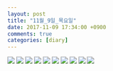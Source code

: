 ```yaml
---
layout: post
title: "11월_9일_목요일"
date: 2017-11-09 17:34:00 +0900
comments: true 
categories: [diary] 
---
```

![](http://blogfiles13.naver.net/MjAxNzExMDlfMTA5/MDAxNTEwMjE2NDIwMjI4.k5e3w64FZ5l_oIXbXEnS2pbC5Q6yOxys8hMsZyxP8GUg.Aog0lP8Um7DbgIX44nbmenxQfr8dTxL1lTD6gLex6YYg.JPEG.hotleve/NaverBlog_20171109_173339_03.jpg) 
![](http://blogfiles15.naver.net/MjAxNzExMDlfMTc3/MDAxNTEwMjE2NDIxMjEy.Vc37UL0niFiI7cLAO8lsINSHRZE33ry0zSNhYhKEqq8g.tL5xGB0hUExBB17AeglGSI7R-UWskdt46eoCUDCcsCgg.JPEG.hotleve/NaverBlog_20171109_173340_04.jpg) 
![](http://blogfiles16.naver.net/MjAxNzExMDlfMTk5/MDAxNTEwMjE2NDMyMDkx.dushtHlzR8goH_bcu7B6-hi49J_DDkSe1vmQnK53wnsg.nitBUdm8Ew2UZLqPCvo9gRdUpwKhUtYGe3SNY95vbuwg.JPEG.hotleve/NaverBlog_20171109_173351_14.jpg) 
![](http://blogfiles9.naver.net/MjAxNzExMDlfMTAw/MDAxNTEwMjE2NDMzMDk1.UnpsdJsmCUsxmgUw8ul7xpua9D0CjDRkXvWPw-1cak0g.9b84fYtdkjxssCSbKhFUFKmrvede__KgPoDoRlSPt9og.JPEG.hotleve/NaverBlog_20171109_173352_15.jpg) 
![](http://blogfiles10.naver.net/MjAxNzExMDlfMTE5/MDAxNTEwMjE2NDMzOTEz.iPpzpxpNA_FGdyZ-eHvcs1JiyXFOfxHp8YtcexOKooIg.PmaTcEfVdQgrEkVP1h3vZhK-1pTG7gaKpZbYXfQhIQ4g.JPEG.hotleve/NaverBlog_20171109_173353_16.jpg) 
![](http://blogfiles1.naver.net/MjAxNzExMDlfODkg/MDAxNTEwMjE2NDM1NjE0.tMT1iT_I6XcBvqMr5NhDtUlLUz6pFuHz74aF3ff8FzIg.llFq9psXi1z0-bkKNO_jjKF9emLFxfL4R2_6rAi_N1Qg.JPEG.hotleve/NaverBlog_20171109_173354_17.jpg) 
![](http://blogfiles15.naver.net/MjAxNzExMDlfODcg/MDAxNTEwMjE2NDQyMTIz.0td7TFVdiFwvPZBmOjvuxcbjR85PPnwl8dxu8Ui7JR4g.FZ1k3Nk0fSWn02TTpSMBfD7KUhnSXqYTwRvbBWPLPMYg.JPEG.hotleve/NaverBlog_20171109_173401_20.jpg) 
![](http://blogfiles12.naver.net/MjAxNzExMDlfMzAg/MDAxNTEwMjE2NDQzMDA2.sXSBf1iuew07xFkDxxqRPAeVQTqaBYgWgyeUbV15Nksg.v1q0DUhpGGvlPRzedV0mENso_ztREBYR8EhkRJ4-JNQg.JPEG.hotleve/NaverBlog_20171109_173402_21.jpg) 
![](http://blogfiles14.naver.net/MjAxNzExMDlfODYg/MDAxNTEwMjE2NDU0ODA1.uitK2MBlRLHY5mtHVFcbjDxKma6qM9NQkfj4lZ27jk4g.Baa7zTUy4isoXCJTJr7dBx_66vyYE9FlLtcLPLoCMVog.JPEG.hotleve/NaverBlog_20171109_173414_36.jpg) 
![](http://blogfiles1.naver.net/MjAxNzExMDlfMjY3/MDAxNTEwMjE2NDU2MTky.KQWovABO6J72BP9rRS_trZjfxhRsMfu8yvKUJ1o9OqMg.q2VuId-_3Q-S-xigk6F5pn0sWEi7VtmVI9VftDumq7Qg.JPEG.hotleve/NaverBlog_20171109_173415_37.jpg) 
